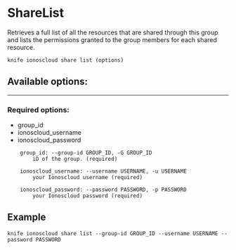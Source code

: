 # ShareList

Retrieves a full list of all the resources that are shared through this group and lists the permissions granted to the group members for each shared resource.

    knife ionoscloud share list (options)


## Available options:
---

### Required options:
* group_id
* ionoscloud_username
* ionoscloud_password

```
    group_id: --group-id GROUP_ID, -G GROUP_ID
        iD of the group. (required)

    ionoscloud_username: --username USERNAME, -u USERNAME
        your Ionoscloud username (required)

    ionoscloud_password: --password PASSWORD, -p PASSWORD
        your Ionoscloud password (required)

```

## Example

    knife ionoscloud share list --group-id GROUP_ID --username USERNAME --password PASSWORD
